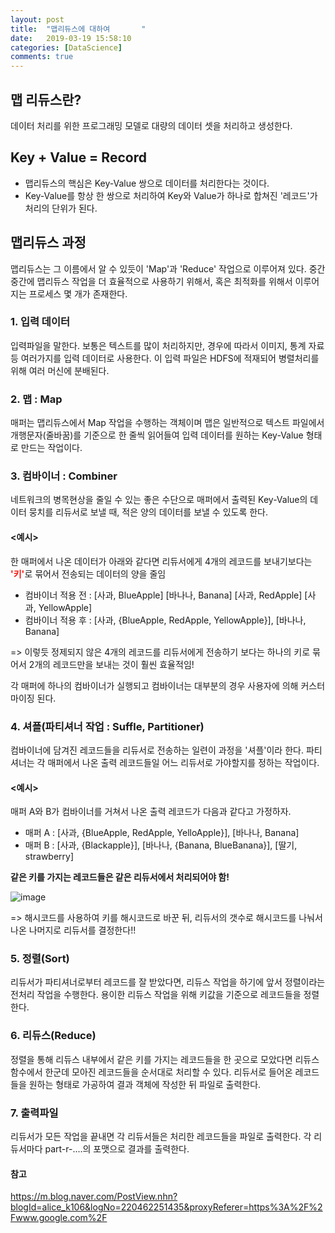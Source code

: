 ```yaml
---
layout: post
title:  "맵리듀스에 대하여       "
date:   2019-03-19 15:58:10
categories: [DataScience]
comments: true
---
```


## 맵 리듀스란?
데이터 처리를 위한 프로그래밍 모델로 대량의 데이터 셋을 처리하고 생성한다.

##  Key + Value = Record 
* 맵리듀스의 핵심은 Key-Value 쌍으로 데이터를 처리한다는 것이다.
* Key-Value를 항상 한 쌍으로 처리하여 Key와 Value가 하나로 합쳐진 '레코드'가 처리의 단위가 된다.

## 맵리듀스 과정
맵리듀스는 그 이름에서 알 수 있듯이 'Map'과 'Reduce' 작업으로 이루어져 있다. 중간중간에 맵리듀스 작업을 더 효율적으로 사용하기 위해서, 혹은 최적화를 위해서 이루어지는 프로세스 몇 개가 존재한다.

### 1. 입력 데이터
입력파일을 말한다. 보통은 텍스트를 많이 처리하지만, 경우에 따라서 이미지, 통계 자료 등 여러가지를 입력 데이터로 사용한다. 이 입력 파일은 HDFS에 적재되어 병렬처리를 위해 여러 머신에 분배된다.

### 2. 맵 : Map
매퍼는 맵리듀스에서 Map 작업을 수행하는 객체이며 맵은 일반적으로 텍스트 파일에서 개행문자(줄바꿈)를 기준으로 한 줄씩 읽어들여 입력 데이터를 원하는 Key-Value 형태로 만드는 작업이다.

### 3. 컴바이너 : Combiner
네트워크의 병목현상을 줄일 수 있는 좋은 수단으로 매퍼에서 출력된 Key-Value의 데이터 뭉치를 리듀서로 보낼 때, 적은 양의 데이터를 보낼 수 있도록 한다.
#### <예시>
한 매퍼에서 나온 데이터가 아래와 같다면 리듀서에게 4개의 레코드를 보내기보다는 <span style="color:#f3150e">**'키'**</span>로 묶어서 전송되는 데이터의 양을 줄임
- 컴바이너 적용 전 : [사과, BlueApple] [바나나, Banana] [사과, RedApple] [사과, YellowApple]
- 컴바이너 적용 후 : [사과, {BlueApple, RedApple, YellowApple}], [바나나, Banana]

=> 이렇듯 정제되지 않은 4개의 레코드를 리듀서에게 전송하기 보다는 하나의 키로 묶어서 2개의 레코드만을 보내는 것이 훨씬 효율적임!

각 매퍼에 하나의 컴바이너가 실행되고 컴바이너는 대부분의 경우 사용자에 의해 커스터마이징 된다.

### 4. 셔플(파티셔너 작업 : Suffle, Partitioner)
컴바이너에 담겨진 레코드들을 리듀서로 전송하는 일련이 과정을 '셔플'이라 한다. 파티셔너는 각 매퍼에서 나온 출력 레코드들일 어느 리듀서로 가야할지를 정하는 작업이다. 
#### <예시>
매퍼 A와 B가 컴바이너를 거쳐서 나온 출력 레코드가 다음과 같다고 가정하자.
- 매퍼 A : [사과, {BlueApple, RedApple, YelloApple}], [바나나, Banana]
- 매퍼 B : [사과, {Blackapple}], [바나나, {Banana, BlueBanana}], [딸기, strawberry]

**같은 키를 가지는 레코드들은 같은 리듀서에서 처리되어야 함!**

![image](https://user-images.githubusercontent.com/28076434/54586180-9a256000-4a5f-11e9-8534-43eac1b3326e.png)

=> 해시코드를 사용하여 키를 해시코드로 바꾼 뒤, 리듀서의 갯수로 해시코드를 나눠서 나온 나머지로 리듀서를 결정한다!!

### 5. 정렬(Sort)
리듀서가 파티셔너로부터 레코드를 잘 받았다면, 리듀스 작업을 하기에 앞서 정렬이라는 전처리 작업을 수행한다. 용이한 리듀스 작업을 위해 키값을 기준으로 레코드들을 정렬한다.

### 6. 리듀스(Reduce)
정렬을 통해 리듀스 내부에서 같은 키를 가지는 레코드들을 한 곳으로 모았다면 리듀스 함수에서 한군데 모아진 레코드들을 순서대로 처리할 수 있다. 리듀서로 들어온 레코드들을 원하는 형태로 가공하여 결과 객체에 작성한 뒤 파일로 출력한다.

### 7. 출력파일
리듀서가 모든 작업을 끝내면 각 리듀서들은 처리한 레코드들을 파일로 출력한다. 각 리듀서마다 part-r-....의 포맷으로 결과를 출력한다.

#### 참고
https://m.blog.naver.com/PostView.nhn?blogId=alice_k106&logNo=220462251435&proxyReferer=https%3A%2F%2Fwww.google.com%2F
